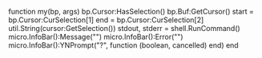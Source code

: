 function my(bp, args)
    bp.Cursor:HasSelection()
    bp.Buf:GetCursor()
    start = bp.Cursor:CurSelection[1]
    end = bp.Cursor:CurSelection[2]
    util.String(cursor:GetSelection())
    stdout, stderr = shell.RunCommand()
    micro.InfoBar():Message("")
    micro.InfoBar():Error("")
    micro.InfoBar():YNPrompt("?", function (boolean, cancelled) end)
end
